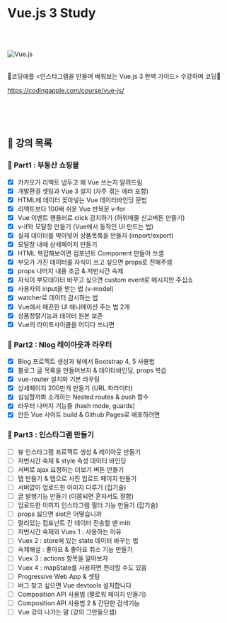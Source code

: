 # Vue.js 3 Study
<br/>
<br/>

![Vue.js](https://img.shields.io/badge/Vue.js-4FC08D?style=flat-square&logo=vue.js&logoColor=white)

<br/>
🍎코딩애플 &lt;인스타그램을 만들며 배워보는 Vue.js 3 완벽 가이드> 수강하며 코딩🍎

https://codingapple.com/course/vue-js/

<br/>
<br/>
<br/>

## 📜 강의 목록

### 📌 Part1 : 부동산 쇼핑몰
- [x] 카카오가 리액트 냅두고 왜 Vue 쓰는지 알려드림
- [x] 개발환경 셋팅과 Vue 3 설치 (자주 겪는 에러 포함)
- [x] HTML에 데이터 꽂아넣는 Vue 데이터바인딩 문법
- [x] 리액트보다 100배 쉬운 Vue 반복문 v-for
- [x] Vue 이벤트 핸들러로 click 감지하기 (허위매물 신고버튼 만들기)
- [x] v-if와 모달창 만들기 (Vue에서 동적인 UI 만드는 법)
- [x] 실제 데이터를 박아넣어 상품목록을 만들자 (import/export)
- [x] 모달창 내에 상세페이지 만들기
- [x] HTML 복잡해보이면 컴포넌트 Component 만들어 쓰셈
- [x] 부모가 가진 데이터를 자식이 쓰고 싶으면 props로 전해주셈
- [x] props 나머지 내용 조금 & 저번시간 숙제
- [x] 자식이 부모데이터 바꾸고 싶으면 custom event로 메시지만 주십쇼
- [x] 사용자의 input을 받는 법 (v-model)
- [x] watcher로 데이터 감시하는 법
- [x] Vue에서 매끈한 UI 애니메이션 주는 법 2개
- [x] 상품정렬기능과 데이터 원본 보존
- [x] Vue의 라이프사이클을 어디다 쓰냐면

### 📌 Part2 : Nlog 레이아웃과 라우터
- [x] Blog 프로젝트 생성과 뷰에서 Bootstrap 4, 5 사용법
- [x] 블로그 글 목록을 만들어보자 & 데이터바인딩, props 복습
- [x] vue-router 설치와 기본 라우팅
- [x] 상세페이지 200만개 만들기 (URL 파라미터)
- [x] 심심할까봐 소개하는 Nested routes & push 함수
- [x] 라우터 나머지 기능들 (hash mode, guards)
- [x] 만든 Vue 사이트 build & Github Pages로 배포하려면

### 📌 Part3 : 인스타그램 만들기
- [ ] 뷰 인스타그램 프로젝트 생성 & 레이아웃 만들기
- [ ] 저번시간 숙제 & style 속성 데이터 바인딩
- [ ] 서버로 ajax 요청하는 더보기 버튼 만들기
- [ ] 탭 만들기 & 탭으로 사진 업로드 페이지 만들기
- [ ] 서버없이 업로드한 이미지 다루기 (집기술)
- [ ] 글 발행기능 만들기 (이쯤되면 혼자서도 잘함)
- [ ] 업로드한 이미지 인스타그램 필터 기능 만들기 (잡기술)
- [ ] props 싫으면 slot은 어떻습니까
- [ ] 멀리있는 컴포넌트 간 데이터 전송할 땐 mitt
- [ ] 저번시간 숙제와 Vuex 1 : 사용하는 이유
- [ ] Vuex 2 : store에 있는 state 데이터 바꾸는 법
- [ ] 숙제해설 : 좋아요 & 좋아요 취소 기능 만들기
- [ ] Vuex 3 : actions 항목을 알아보자
- [ ] Vuex 4 : mapState를 사용하면 편리할 수도 있음
- [ ] Progressive Web App & 셋팅
- [ ] 버그 찾고 싶으면 Vue devtools 설치합니다
- [ ] Composition API 사용법 (팔로워 페이지 만들기)
- [ ] Composition API 사용법 2 & 간단한 검색기능
- [ ] Vue 강의 나가는 말 (강의 그만들으셈)
